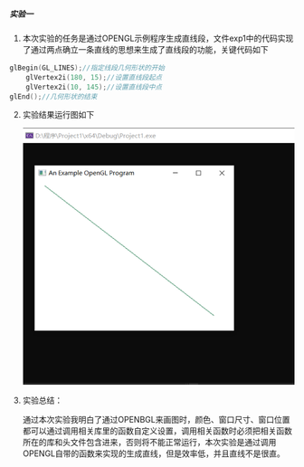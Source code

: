 ##### 实验一
1. 本次实验的任务是通过OPENGL示例程序生成直线段，文件exp1中的代码实现了通过两点确立一条直线的思想来生成了直线段的功能，关键代码如下
```c++
glBegin(GL_LINES);//指定线段几何形状的开始
	glVertex2i(180, 15);//设置直线段起点
	glVertex2i(10, 145);//设置直线段中点
glEnd();//几何形状的结束
```

2. 实验结果运行图如下

   ![image-20220603095707334](RADEME.assets/image-20220603095707334.png)

3. 实验总结：

   通过本次实验我明白了通过OPENBGL来画图时，颜色、窗口尺寸、窗口位置都可以通过调用相关库里的函数自定义设置，调用相关函数时必须把相关函数所在的库和头文件包含进来，否则将不能正常运行，本次实验是通过调用OPENGL自带的函数来实现的生成直线，但是效率低，并且直线不是很直。
